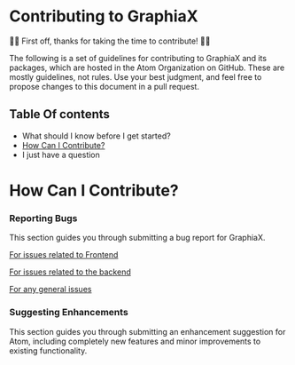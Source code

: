 
# Contributing to GraphiaX

🎉😎 First off, thanks for taking the time to contribute! 🎉😎

The following is a set of guidelines for contributing to GraphiaX and its packages, which are hosted in the Atom Organization on GitHub. These are mostly guidelines, not rules. Use your best judgment, and feel free to propose changes to this document in a pull request.

## Table Of contents


* What should I know before I get started?
* [How Can I Contribute?](#how_can_i_contribute)
* I just have a question



<a name="how_can_i_contribute"/>

# How Can I Contribute?

### Reporting Bugs

This section guides you through submitting a bug report for GraphiaX.

[For issues related to Frontend](https://github.com/GraphiaX/GraphiaX-Frontend/issues)

[For issues related to the backend](https://github.com/GraphiaX/GraphiaX-Server/issues)

[For any general issues](https://github.com/GraphiaX/GraphiaX/issues)

### Suggesting Enhancements

This section guides you through submitting an enhancement suggestion for Atom, including completely new features and minor improvements to existing functionality. 
